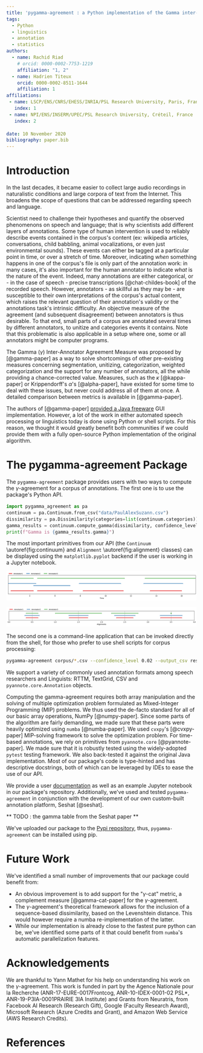 ```yaml
---
title: 'pygamma-agreement : a Python implementation of the Gamma inter-annotator agreement'
tags:
  - Python
  - linguistics
  - annotation
  - statistics
authors:
  - name: Rachid Riad
    # orcid: 0000-0002-7753-1219
    affiliation: "1, 2"
  - name: Hadrien Titeux
    orcid: 0000-0002-8511-1644
    affiliation: 1
affiliations:
 - name: LSCP/ENS/CNRS/EHESS/INRIA/PSL Research University, Paris, France 
   index: 1
 - name: NPI/ENS/INSERM/UPEC/PSL Research University, Créteil, France
   index: 2
   
date: 10 November 2020
bibliography: paper.bib
---
```


# Introduction

In the last decades, it became easier to collect large audio recordings in naturalistic conditions and large corpora of text from the Internet. This broadens the scope of questions that can be addressed regarding speech and language.


Scientist need to challenge their hypotheses and quantify the observed phenomenons on speech and language; that is why scientists add different layers of annotations. Some type of human intervention is used to reliably describe events contained in the corpus's content (ex: wikipedia articles, conversations, child babbling, animal vocalizations, or even just  environmental sounds). These events can either be tagged at a particular point in time, or over a stretch of time. Moreover, indicating _when_ something happens in one of the corpus's file is only part of the annotation work: in many cases, it's also important for the human annotator to indicate _what_ is the nature of the event. Indeed, many annotations are either categorical, or - in the case of speech - precise transcriptions [@chat-childes-book] of the recorded speech. However, annotators - as skillful as they may be -  are susceptible to their own interpretations of the corpus's actual content, which raises the relevant question of their annotation's validity or the annotations task's intrinsic difficulty. An objective measure of the agreement (and subsequent disagreement) between annotators is thus desirable. To that end, small parts of a corpus are annotated several times by different annotators, to unitize and categories events it contains. Note that this problematic is also applicable in a setup where one, some or all annotators might be computer programs.


The Gamma ($\gamma$) Inter-Annotator Agreement Measure was proposed by [@gamma-paper] as a way to solve shortcomings of other pre-existing measures concerning segmentation, unitizing, categorization, weighted categorization and the support for any number of annotators, all the while providing a chance-corrected value. Measures, such as the $\kappa$ [@kappa-paper] or Krippendorff's $\alpha$'s [@alpha-paper],  have existed for some time to deal with these issues, but never could address all of them at once. A detailed comparison between metrics is available in [@gamma-paper].

The authors of [@gamma-paper] [provided a Java freeware](https://gamma.greyc.fr/) GUI implementation. However, a lot of the work in either automated speech processing or linguistics today is done using Python or shell scripts. For this reason, we thought it would greatly benefit both communities if we could provide them with a fully open-source Python implementation of the original algorithm.


# The pygamma-agreement Package


The `pygamma-agreement` package provides users with two ways to compute the $\gamma$-agreement for a corpus of annotations. The first one is to use the package's Python API. 

```python
import pygamma_agreement as pa
continuum = pa.Continuum.from_csv("data/PaulAlexSuzann.csv")
dissimilarity = pa.Dissimilarity(categories=list(continuum.categories))
gamma_results = continuum.compute_gamma(dissimilarity, confidence_level=0.02)
print(f"Gamma is {gamma_results.gamma}")
```

The most important primitives from our API (the `Continuum` \autoref{fig:continuum} and `Alignment` \autoref{fig:alignment} classes) can be displayed using the `matplotlib.pyplot` backend if the user is working in a Jupyter notebook. 

![Displaying a Continuum in a jupyter notebook. \label{fig:continuum}](continuum.png)

![Displaying an Alignment in a jupyter notebook. \label{fig:alignment}](best_alignment.png)

The second one is a command-line application that can be invoked directly from the shell, for those who prefer to use shell scripts for corpus processing:

```bash
pygamma-agreement corpus/*.csv --confidence_level 0.02 --output_csv results.csv
```

We support a variety of commonly used annotation formats among speech researchers and Linguists: RTTM, TextGrid, CSV and `pyannote.core.Annotation` objects.

Computing the gamma-agreement requires both array manipulation and the solving of multiple optimization problem formulated as Mixed-Integer Programming (MIP) problems. We thus used the de-facto standard for all of our basic array operations, NumPy [@numpy-paper]. Since some parts of the algorithm are fairly demanding, we made sure that these parts were heavily optimized using `numba` [@numba-paper]. We used `cvxpy`'s [@cvxpy-paper] MIP-solving framework to solve the optimization problem. For time-based annotations, we rely on primitives from `pyannote.core` [@pyannote-paper]. We made sure that it is robustly tested using the widely-adopted `pytest` testing framework. We also back-tested it against the original Java implementation. Most of our package's code is type-hinted and has descriptive docstrings, both of which  can be leveraged by IDEs to ease the use of our API.

We provide a user [documentation](https://pygamma-agreement.readthedocs.io/en/latest/) as well as an example Jupyter notebook in our package's repository. Additionally, we've used and tested `pygamma-agreement` in conjunction with the development of our own custom-built annotation platform, Seshat [@seshat].

** TODO : the gamma table from the Seshat paper ** 

We've uploaded our package to the [Pypi repository](https://pypi.org/project/pygamma-agreement/), thus, `pygamma-agreement` can be installed using pip.


# Future Work

We've identified a small number of improvements that our package could benefit from:

* An obvious improvement is to add support for the "$\gamma$-cat" metric, a complement measure [@gamma-cat-paper] for the $\gamma$-agreement.
* The $\gamma$-agreement's theoretical framework allows for the inclusion of a sequence-based dissimilarity, based on the Levenshtein distance. This would however require a numba re-implementation of the latter.
* While our implementation is already close to the fastest pure python can be, we've identified some parts of it that could benefit from `numba`'s automatic parallelization features.


# Acknowledgements

We are thankful to Yann Mathet for his help on understanding his work on the $\gamma$-agreement.   This work is funded in part by the Agence Nationale pour la Recherche (ANR-17-EURE-0017Frontcog, ANR-10-IDEX-0001-02 PSL*, ANR-19-P3IA-0001PRAIRIE 3IA Institute) and Grants from Neuratris, from Facebook AI Research (Research Gift), Google (Faculty Research Award),  Microsoft  Research  (Azure  Credits  and  Grant), and Amazon Web Service (AWS Research Credits).

# References

